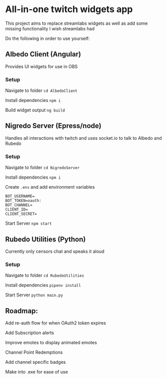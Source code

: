# All-in-one twitch widgets app

This project aims to replace streamlabs widgets as well as add some missing functionality I wish streamlabs had

Do the following in order to use yourself:

## Albedo Client (Angular)

Provides UI widgets for use in OBS

### Setup

Navigate to folder
`cd AlbedoClient`

Install dependencies
`npm i`

Build widget output
`ng build`

## Nigredo Server (Epress/node)

Handles all interactions with twitch and uses socket.io to talk to Albedo and Rubedo

### Setup

Navigate to folder
`cd NigredoServer`

Install dependencies
`npm i`

Create `.env` and add environment variables

```
BOT_USERNAME=
BOT_TOKEN=oauth:
BOT_CHANNEL=
CLIENT_ID=
CLIENT_SECRET=
```

Start Server
`npm start`

## Rubedo Utilities (Python)

Currently only censors chat and speaks it aloud

### Setup

Navigate to folder
`cd RubedoUtilities`

Install dependencies
`pipenv install`

Start Server
`python main.py`

## Roadmap:

Add re-auth flow for when OAuth2 token expires

Add Subscription alerts

Improve emotes to display animated emotes

Channel Point Redemptions

Add channel specific badges

Make into .exe for ease of use
